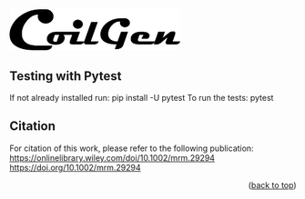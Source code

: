 <div id="top"></div>


 <img src="./Documentation/GoilGen_Logo.png" width="300">

## Testing with Pytest

If not already installed run: pip install -U pytest
To run the tests: pytest 




## Citation

For citation of this work, please refer to the following publication:
https://onlinelibrary.wiley.com/doi/10.1002/mrm.29294
https://doi.org/10.1002/mrm.29294

<p align="right">(<a href="#top">back to top</a>)</p>
